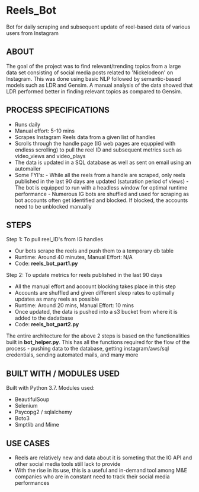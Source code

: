 # Reels_Bot

Bot for daily scraping and subsequent update of reel-based data of various users from Instagram

## ABOUT

The goal of the project was to find relevant/trending topics from a large data set consisting of social media posts related to 'Nickelodeon' on Instagram. This was done using basic NLP followed by semantic-based models such as LDR and Gensim. A manual analysis of the data showed that LDR performed better in finding relevant topics as compared to Gensim.

## PROCESS SPECIFICATIONS
- Runs daily
- Manual effort: 5-10 mins
- Scrapes Instagram Reels data from a given list of handles
- Scrolls through the handle page (IG web pages are equppied with endless scrolling) to pull the reel ID and subsequent metrics such as video_views and video_plays
- The data is updated in a SQL database as well as sent on email using an automailer
- Some FYI's:
       - While all the reels from a handle are scraped, only reels published in the last 90 days are updated (saturation period of views)
       - The bot is equipped to run with a headless window for optimal runtime performance
       - Numerous IG bots are shuffled and used for scraping as bot accounts often get identified and blocked. If blocked, the accounts need to be unblocked manually

## STEPS

Step 1: To pull reel_ID's from IG handles 
- Our bots scrape the reels and push them to a temporary db table
- Runtime: Around 40 minutes, Manual Effort: N/A
- Code: **reels_bot_part1.py**

Step 2: To update metrics for reels published in the last 90 days
- All the manual effort and account blocking takes place in this step
- Accounts are shuffled and given different sleep rates to optimally updates as many reels as possible
- Runtime: Around 20 mins, Manual Effort: 10 mins
- Once updated, the data is pushed into a s3 bucket from where it is added to the dadatbase
- Code: **reels_bot_part2.py**

The entire architecture for the above 2 steps is based on the functionalities built in **bot_helper.py**. This has all the functions required for the flow of the process - pushing data to the database, getting instagram/aws/sql credentials, sending automated mails, and many more

## BUILT WITH / MODULES USED

Built with Python 3.7. Modules used:
 - BeautifulSoup
 - Selenium
 - Psycopg2 / sqlalchemy 
 - Boto3
 - Smptlib and Mime

## USE CASES
 - Reels are relatively new and data about it is someting that the IG API and other social media tools still lack to provide
 - With the rise in its use, this is a useful and in-demand tool among M&E companies who are in constant need to track their social media performances




